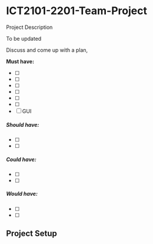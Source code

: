 # ICT2101-2201-Team-Project

Project Description

To be updated

Discuss and come up with a plan,

**Must have:**

- [ ]
- [ ]
- [ ]
- [ ]
- [ ]
- [ ]
- [ ] GUI

##### Should have:

- [ ]
- [ ]

##### Could have:

- [ ]
- [ ]

##### Would have:

- [ ]
- [ ]


## Project Setup



